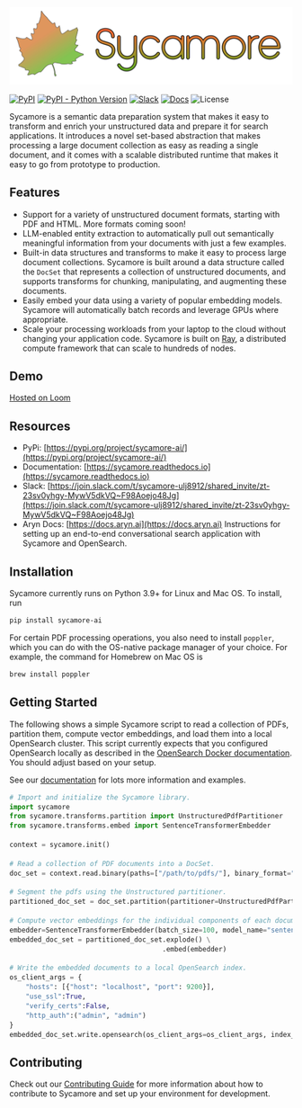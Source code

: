 ![SycamoreLogoFinal.svg](https://raw.githubusercontent.com/aryn-ai/sycamore/main/docs/source/images/sycamore_logo.svg)

[![PyPI](https://img.shields.io/pypi/v/sycamore-ai)](https://pypi.org/project/sycamore-ai/)
[![PyPI - Python Version](https://img.shields.io/pypi/pyversions/sycamore-ai)](https://pypi.org/project/sycamore-ai/)
[![Slack](https://img.shields.io/badge/slack-sycamore-brightgreen.svg?logo=slack)](https://join.slack.com/t/sycamore-ulj8912/shared_invite/zt-23sv0yhgy-MywV5dkVQ~F98Aoejo48Jg)
[![Docs](https://readthedocs.org/projects/sycamore/badge/?version=stable)](https://sycamore.readthedocs.io/en/stable/?badge=stable)
![License](https://img.shields.io/github/license/aryn-ai/sycamore)

Sycamore is a semantic data preparation system that makes it easy to transform and enrich your unstructured data and prepare it for search applications. It introduces a novel set-based abstraction that makes processing a large document collection as easy as reading a single document, and it comes with a scalable distributed runtime that makes it easy to go from prototype to production.

## Features

- Support for a variety of unstructured document formats, starting with PDF and HTML. More formats coming soon!
- LLM-enabled entity extraction to automatically pull out semantically meaningful information from your documents with just a few examples.
- Built-in data structures and transforms to make it easy to process large document collections. Sycamore is built around a data structure called the `DocSet` that represents a collection of unstructured documents, and supports transforms for chunking, manipulating, and augmenting these documents.
- Easily embed your data using a variety of popular embedding models. Sycamore will automatically batch records and leverage GPUs where appropriate.
- Scale your processing workloads from your laptop to the cloud without changing your application code. Sycamore is built on [Ray](https://ray.io), a distributed compute framework that can scale to hundreds of nodes.

## Demo

[Hosted on Loom](https://www.loom.com/share/53e68b0eb5ab49948111a3fcf6286b7f?sid=8627ff2a-db36-46ef-9762-a01b37e20ced)

## Resources

- PyPi: [https://pypi.org/project/sycamore-ai/](https://pypi.org/project/sycamore-ai/)
- Documentation: [https://sycamore.readthedocs.io](https://sycamore.readthedocs.io)
- Slack: [https://join.slack.com/t/sycamore-ulj8912/shared_invite/zt-23sv0yhgy-MywV5dkVQ~F98Aoejo48Jg](https://join.slack.com/t/sycamore-ulj8912/shared_invite/zt-23sv0yhgy-MywV5dkVQ~F98Aoejo48Jg)
- Aryn Docs: [https://docs.aryn.ai](https://docs.aryn.ai) Instructions for setting up an end-to-end conversational search application with Sycamore and OpenSearch.

## Installation

Sycamore currently runs on Python 3.9+ for Linux and Mac OS. To install, run

```bash
pip install sycamore-ai
```

For certain PDF processing operations, you also need to install `poppler`, which you can do with the OS-native package manager of your choice. For example, the command for Homebrew on Mac OS is

```bash
brew install poppler
```

## Getting Started

The following shows a simple Sycamore script to read a collection of PDFs, partition them, compute vector embeddings, and load them into a local OpenSearch cluster. This script currently expects that you configured OpenSearch locally as described in the [OpenSearch Docker documentation](https://opensearch.org/docs/latest/install-and-configure/install-opensearch/docker/#run-opensearch-in-a-docker-container). You should adjust based on your setup.

See our [documentation](https://sycamore.readthedocs.io) for lots more information and examples.

```python
# Import and initialize the Sycamore library.
import sycamore
from sycamore.transforms.partition import UnstructuredPdfPartitioner
from sycamore.transforms.embed import SentenceTransformerEmbedder

context = sycamore.init()

# Read a collection of PDF documents into a DocSet.
doc_set = context.read.binary(paths=["/path/to/pdfs/"], binary_format="pdf")

# Segment the pdfs using the Unstructured partitioner.
partitioned_doc_set = doc_set.partition(partitioner=UnstructuredPdfPartitioner())

# Compute vector embeddings for the individual components of each document.
embedder=SentenceTransformerEmbedder(batch_size=100, model_name="sentence-transformers/all-MiniLM-L6-v2")
embedded_doc_set = partitioned_doc_set.explode() \
                                      .embed(embedder)

# Write the embedded documents to a local OpenSearch index.
os_client_args = {
    "hosts": [{"host": "localhost", "port": 9200}],
    "use_ssl":True,
    "verify_certs":False,
    "http_auth":("admin", "admin")
}
embedded_doc_set.write.opensearch(os_client_args=os_client_args, index_name="my_index_name")
```

## Contributing

Check out our [Contributing Guide](https://github.com/aryn-ai/sycamore/blob/main/CONTRIBUTING.md) for more information about how to contribute to Sycamore and set up your environment for development.
